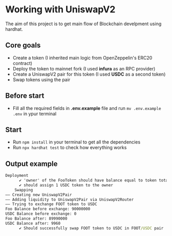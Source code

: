 # Working with UniswapV2

The aim of this project is to get main flow of Blockchain develpment using hardhat.

## Core goals

- Create a token (I inherited main logic from OpenZeppelin's ERC20 contract)
- Deploy the token to mainnet fork (I used **infura** as an RPC provider)
- Create a UniswapV2 pair for this token (I used **USDC** as a second token)
- Swap tokens using the pair

## Before start

- Fill all the required fields in **.env.example** file and run `mv .env.example .env` in ypur terminal

## Start

- Run `npm install` in your terminal to get all the dependencies
- Run `npx hardhat test` to check how everything works

## Output example

```cmd
Deployment
      ✔ 'owner' of the FooToken should have balance equal to token total supply  (7640ms)
      ✔ should assign 1 USDC token to the owner
    Swapping
–– Creating new UniswapV2Pair
–– Adding liquidity to UniswapV2Pair via UniswapV2Router
–– Trying to exchange FOOT token to USDC
Foo Balance before exchange: 90000000
USDC Balance before exchange: 0
Foo Balance after: 89990000
USDC Balance after: 9960
      ✔ Should successfully swap FOOT token to USDC in FOOT/USDC pair
```

